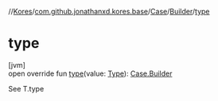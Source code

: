 //[Kores](../../../../index.md)/[com.github.jonathanxd.kores.base](../../index.md)/[Case](../index.md)/[Builder](index.md)/[type](type.md)

# type

[jvm]\
open override fun [type](type.md)(value: [Type](https://docs.oracle.com/javase/8/docs/api/java/lang/reflect/Type.html)): [Case.Builder](index.md)

See T.type
